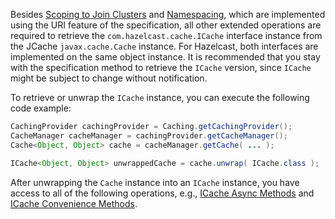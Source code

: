 
Besides [Scoping to Join Clusters](00_Scoping_to_Join_Clusters.md) and [Namespacing](01_Namespacing.md), which are implemented using the URI feature of the
specification, all other extended operations are required to retrieve the `com.hazelcast.cache.ICache` interface instance from
the JCache `javax.cache.Cache` instance. For Hazelcast, both interfaces are implemented on the same object instance. It
is recommended that you stay with the specification method to retrieve the `ICache` version, since `ICache` might be subject to change without notification.

To retrieve or unwrap the `ICache` instance, you can execute the following code example:

```java
CachingProvider cachingProvider = Caching.getCachingProvider();
CacheManager cacheManager = cachingProvider.getCacheManager();
Cache<Object, Object> cache = cacheManager.getCache( ... );

ICache<Object, Object> unwrappedCache = cache.unwrap( ICache.class );
```

After unwrapping the `Cache` instance into an `ICache` instance, you have access to all of the following operations, e.g.,
[ICache Async Methods](04_ICache_Async_Methods.md) and [ICache Convenience Methods](08_ICache_Convenience_Methods.md).


